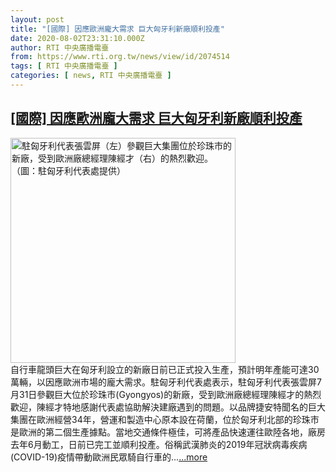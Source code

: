 ```yaml
---
layout: post
title: "[國際] 因應歐洲龐大需求 巨大匈牙利新廠順利投產"
date: 2020-08-02T23:31:10.000Z
author: RTI 中央廣播電臺
from: https://www.rti.org.tw/news/view/id/2074514
tags: [ RTI 中央廣播電臺 ]
categories: [ news, RTI 中央廣播電臺 ]
---
```

<!--1596411070000-->
[[國際] 因應歐洲龐大需求 巨大匈牙利新廠順利投產](https://www.rti.org.tw/news/view/id/2074514)
------

<div>
<img src="https://static.rti.org.tw/assets/thumbnails/2020/08/03/20200803000003M.jpg" width="360" alt="駐匈牙利代表張雲屏（左）參觀巨大集團位於珍珠市的新廠，受到歐洲廠總經理陳經才（右）的熱烈歡迎。（圖：駐匈牙利代表處提供）" title="駐匈牙利代表張雲屏（左）參觀巨大集團位於珍珠市的新廠，受到歐洲廠總經理陳經才（右）的熱烈歡迎。（圖：駐匈牙利代表處提供）"><br>自行車龍頭巨大在匈牙利設立的新廠日前已正式投入生產，預計明年產能可達30萬輛，以因應歐洲市場的龐大需求。駐匈牙利代表處表示，駐匈牙利代表張雲屏7月31日參觀巨大位於珍珠市(Gyongyos)的新廠，受到歐洲廠總經理陳經才的熱烈歡迎，陳經才特地感謝代表處協助解決建廠遇到的問題。以品牌捷安特聞名的巨大集團在歐洲經營34年，營運和製造中心原本設在荷蘭，位於匈牙利北部的珍珠市是歐洲的第二個生產據點。當地交通條件極佳，可將產品快速運往歐陸各地，廠房去年6月動工，日前已完工並順利投產。俗稱武漢肺炎的2019年冠狀病毒疾病(COVID-19)疫情帶動歐洲民眾騎自行車的...<a target="_blank" href="https://www.rti.org.tw/news/view/id/2074514">...more</a>
</div>
